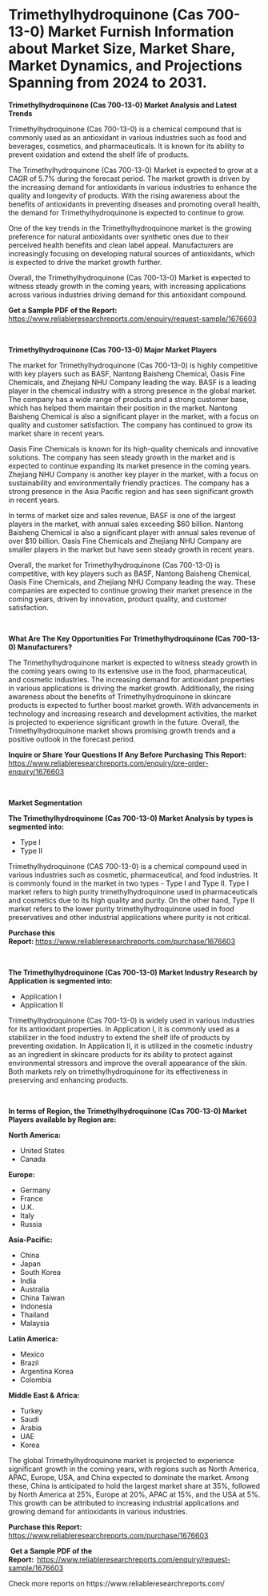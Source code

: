 <p><h1>Trimethylhydroquinone (Cas 700-13-0) Market Furnish Information about Market Size, Market Share, Market Dynamics, and Projections Spanning from 2024 to 2031.</h1></p><p><strong>Trimethylhydroquinone (Cas 700-13-0) Market Analysis and Latest Trends</strong></p>
<p><p>Trimethylhydroquinone (Cas 700-13-0) is a chemical compound that is commonly used as an antioxidant in various industries such as food and beverages, cosmetics, and pharmaceuticals. It is known for its ability to prevent oxidation and extend the shelf life of products.</p><p>The Trimethylhydroquinone (Cas 700-13-0) Market is expected to grow at a CAGR of 5.7% during the forecast period. The market growth is driven by the increasing demand for antioxidants in various industries to enhance the quality and longevity of products. With the rising awareness about the benefits of antioxidants in preventing diseases and promoting overall health, the demand for Trimethylhydroquinone is expected to continue to grow.</p><p>One of the key trends in the Trimethylhydroquinone market is the growing preference for natural antioxidants over synthetic ones due to their perceived health benefits and clean label appeal. Manufacturers are increasingly focusing on developing natural sources of antioxidants, which is expected to drive the market growth further.</p><p>Overall, the Trimethylhydroquinone (Cas 700-13-0) Market is expected to witness steady growth in the coming years, with increasing applications across various industries driving demand for this antioxidant compound.</p></p>
<p><strong>Get a Sample PDF of the Report:&nbsp;</strong> <a href="https://www.reliableresearchreports.com/enquiry/request-sample/1676603">https://www.reliableresearchreports.com/enquiry/request-sample/1676603</a></p>
<p>&nbsp;</p>
<p><strong>Trimethylhydroquinone (Cas 700-13-0) Major Market Players</strong></p>
<p><p>The market for Trimethylhydroquinone (Cas 700-13-0) is highly competitive with key players such as BASF, Nantong Baisheng Chemical, Oasis Fine Chemicals, and Zhejiang NHU Company leading the way. BASF is a leading player in the chemical industry with a strong presence in the global market. The company has a wide range of products and a strong customer base, which has helped them maintain their position in the market. Nantong Baisheng Chemical is also a significant player in the market, with a focus on quality and customer satisfaction. The company has continued to grow its market share in recent years.</p><p>Oasis Fine Chemicals is known for its high-quality chemicals and innovative solutions. The company has seen steady growth in the market and is expected to continue expanding its market presence in the coming years. Zhejiang NHU Company is another key player in the market, with a focus on sustainability and environmentally friendly practices. The company has a strong presence in the Asia Pacific region and has seen significant growth in recent years.</p><p>In terms of market size and sales revenue, BASF is one of the largest players in the market, with annual sales exceeding $60 billion. Nantong Baisheng Chemical is also a significant player with annual sales revenue of over $10 billion. Oasis Fine Chemicals and Zhejiang NHU Company are smaller players in the market but have seen steady growth in recent years.</p><p>Overall, the market for Trimethylhydroquinone (Cas 700-13-0) is competitive, with key players such as BASF, Nantong Baisheng Chemical, Oasis Fine Chemicals, and Zhejiang NHU Company leading the way. These companies are expected to continue growing their market presence in the coming years, driven by innovation, product quality, and customer satisfaction.</p></p>
<p>&nbsp;</p>
<p><strong>What Are The Key Opportunities For Trimethylhydroquinone (Cas 700-13-0) Manufacturers?</strong></p>
<p><p>The Trimethylhydroquinone market is expected to witness steady growth in the coming years owing to its extensive use in the food, pharmaceutical, and cosmetic industries. The increasing demand for antioxidant properties in various applications is driving the market growth. Additionally, the rising awareness about the benefits of Trimethylhydroquinone in skincare products is expected to further boost market growth. With advancements in technology and increasing research and development activities, the market is projected to experience significant growth in the future. Overall, the Trimethylhydroquinone market shows promising growth trends and a positive outlook in the forecast period.</p></p>
<p><strong>Inquire or Share Your Questions If Any Before Purchasing This Report:</strong> <a href="https://www.reliableresearchreports.com/enquiry/pre-order-enquiry/1676603">https://www.reliableresearchreports.com/enquiry/pre-order-enquiry/1676603</a></p>
<p>&nbsp;</p>
<p><strong>Market Segmentation</strong></p>
<p><strong>The Trimethylhydroquinone (Cas 700-13-0) Market Analysis by types is segmented into:</strong></p>
<p><ul><li>Type I</li><li>Type II</li></ul></p>
<p><p>Trimethylhydroquinone (CAS 700-13-0) is a chemical compound used in various industries such as cosmetic, pharmaceutical, and food industries. It is commonly found in the market in two types - Type I and Type II. Type I market refers to high purity trimethylhydroquinone used in pharmaceuticals and cosmetics due to its high quality and purity. On the other hand, Type II market refers to the lower purity trimethylhydroquinone used in food preservatives and other industrial applications where purity is not critical.</p></p>
<p><strong>Purchase this Report:&nbsp;</strong><a href="https://www.reliableresearchreports.com/purchase/1676603">https://www.reliableresearchreports.com/purchase/1676603</a></p>
<p>&nbsp;</p>
<p><strong>The Trimethylhydroquinone (Cas 700-13-0) Market Industry Research by Application is segmented into:</strong></p>
<p><ul><li>Application I</li><li>Application II</li></ul></p>
<p><p>Trimethylhydroquinone (Cas 700-13-0) is widely used in various industries for its antioxidant properties. In Application I, it is commonly used as a stabilizer in the food industry to extend the shelf life of products by preventing oxidation. In Application II, it is utilized in the cosmetic industry as an ingredient in skincare products for its ability to protect against environmental stressors and improve the overall appearance of the skin. Both markets rely on trimethylhydroquinone for its effectiveness in preserving and enhancing products.</p></p>
<p>&nbsp;</p>
<p><strong>In terms of Region, the Trimethylhydroquinone (Cas 700-13-0) Market Players available by Region are:</strong></p>
<p>
    <p> <strong> North America: </strong>
        <ul>
            <li>United States</li>
            <li>Canada</li>
        </ul>
        </p> 
    <p> <strong> Europe: </strong>
        <ul>
            <li>Germany</li>
            <li>France</li>
            <li>U.K.</li>
            <li>Italy</li>
            <li>Russia</li>
        </ul>
        </p> 
    <p> <strong> Asia-Pacific: </strong>
        <ul>
            <li>China</li>
            <li>Japan</li>
            <li>South Korea</li>
            <li>India</li>
            <li>Australia</li>
            <li>China Taiwan</li>
            <li>Indonesia</li>
            <li>Thailand</li>
            <li>Malaysia</li>
        </ul>
        </p> 
    <p> <strong> Latin America: </strong>
        <ul>
            <li>Mexico</li>
            <li>Brazil</li>
            <li>Argentina Korea</li>
            <li>Colombia</li>
        </ul>
        </p> 
    <p> <strong> Middle East & Africa: </strong>
        <ul>
            <li>Turkey</li>
            <li>Saudi</li>
            <li>Arabia</li>
            <li>UAE</li>
            <li>Korea</li>
        </ul>
    </p>
    </p>
<p><p>The global Trimethylhydroquinone market is projected to experience significant growth in the coming years, with regions such as North America, APAC, Europe, USA, and China expected to dominate the market. Among these, China is anticipated to hold the largest market share at 35%, followed by North America at 25%, Europe at 20%, APAC at 15%, and the USA at 5%. This growth can be attributed to increasing industrial applications and growing demand for antioxidants in various industries.</p></p>
<p><strong>Purchase this Report: </strong><a href="https://www.reliableresearchreports.com/purchase/1676603">https://www.reliableresearchreports.com/purchase/1676603</a></p>
<p>&nbsp;<strong>Get a Sample PDF of the Report:&nbsp;&nbsp;</strong><a href="https://www.reliableresearchreports.com/enquiry/request-sample/1676603">https://www.reliableresearchreports.com/enquiry/request-sample/1676603</a></p>
<p><strong></strong></p>
<p>Check more reports on https://www.reliableresearchreports.com/</p>